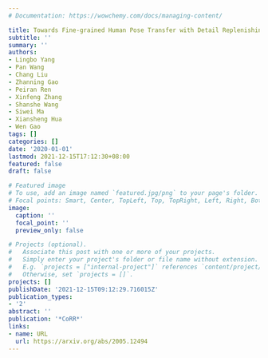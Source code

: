```yaml
---
# Documentation: https://wowchemy.com/docs/managing-content/

title: Towards Fine-grained Human Pose Transfer with Detail Replenishing Network
subtitle: ''
summary: ''
authors:
- Lingbo Yang
- Pan Wang
- Chang Liu
- Zhanning Gao
- Peiran Ren
- Xinfeng Zhang
- Shanshe Wang
- Siwei Ma
- Xiansheng Hua
- Wen Gao
tags: []
categories: []
date: '2020-01-01'
lastmod: 2021-12-15T17:12:30+08:00
featured: false
draft: false

# Featured image
# To use, add an image named `featured.jpg/png` to your page's folder.
# Focal points: Smart, Center, TopLeft, Top, TopRight, Left, Right, BottomLeft, Bottom, BottomRight.
image:
  caption: ''
  focal_point: ''
  preview_only: false

# Projects (optional).
#   Associate this post with one or more of your projects.
#   Simply enter your project's folder or file name without extension.
#   E.g. `projects = ["internal-project"]` references `content/project/deep-learning/index.md`.
#   Otherwise, set `projects = []`.
projects: []
publishDate: '2021-12-15T09:12:29.716015Z'
publication_types:
- '2'
abstract: ''
publication: '*CoRR*'
links:
- name: URL
  url: https://arxiv.org/abs/2005.12494
---
```

